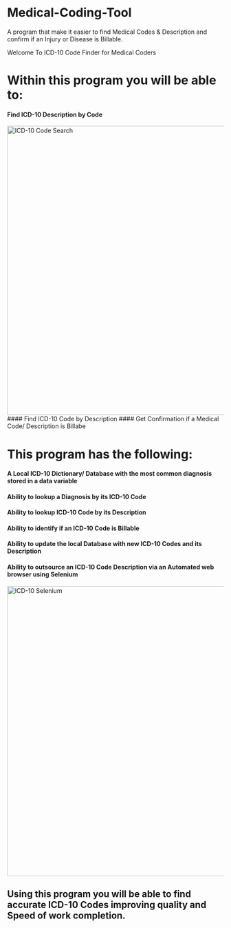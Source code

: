 # Medical-Coding-Tool
A program that make it easier to find Medical Codes & Description and confirm if an Injury or Disease is Billable.

Welcome To ICD-10 Code Finder for Medical Coders
# Within this program you will be able to:

#### Find ICD-10 Description by Code
<img width="671" alt="ICD-10 Code Search" src="https://user-images.githubusercontent.com/87822768/137639924-66f30125-ecb2-4953-9e9e-c2303226a6f3.PNG">
#### Find ICD-10 Code by Description
#### Get Confirmation if a Medical Code/ Description is Billabe

# This program has the following:

#### A Local ICD-10 Dictionary/ Database with the most common diagnosis stored in a data variable
#### Ability to lookup a Diagnosis by its ICD-10 Code
#### Ability to lookup ICD-10 Code by its Description
#### Ability to identify if an ICD-10 Code is Billable
#### Ability to update the local Database with new ICD-10 Codes and its Description
#### Ability to outsource an ICD-10 Code Description via an Automated web browser using Selenium
<img width="673" alt="ICD-10 Selenium" src="https://user-images.githubusercontent.com/87822768/137639981-cbf42e24-34fc-4c86-a8f4-de20dd85f8a7.PNG">

## Using this program you will be able to find accurate ICD-10 Codes improving quality and Speed of work completion.
